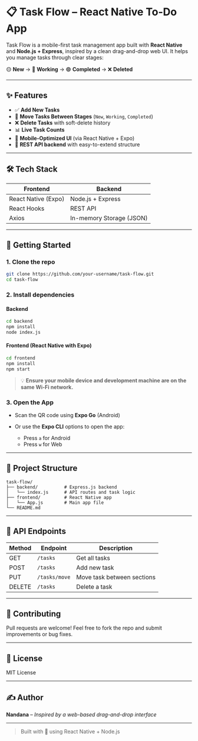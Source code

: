 # 📋 Task Flow – React Native To-Do App

Task Flow is a mobile-first task management app built with **React Native** and **Node.js + Express**, inspired by a clean drag-and-drop web UI. It helps you manage tasks through clear stages:

🟡 **New** → 🔵 **Working** → 🟢 **Completed** → ❌ **Deleted**

---

## ✨ Features

- ✅ **Add New Tasks**
- 🔁 **Move Tasks Between Stages** (`New`, `Working`, `Completed`)
- ❌ **Delete Tasks** with soft-delete history
- 📊 **Live Task Counts**
- 📱 **Mobile-Optimized UI** (via React Native + Expo)
- 🔌 **REST API backend** with easy-to-extend structure

---

## 🛠 Tech Stack

| Frontend            | Backend            |
|---------------------|--------------------|
| React Native (Expo) | Node.js + Express  |
| React Hooks         | REST API           |
| Axios               | In-memory Storage (JSON) |

---

## 🚀 Getting Started

### 1. Clone the repo
```bash
git clone https://github.com/your-username/task-flow.git
cd task-flow
```



### 2. Install dependencies

#### Backend

```bash
cd backend
npm install
node index.js
```

#### Frontend (React Native with Expo)

```bash
cd frontend
npm install
npm start
```

> 💡 **Ensure your mobile device and development machine are on the same Wi-Fi network.**

### 3. Open the App

* Scan the QR code using **Expo Go** (Android)
* Or use the **Expo CLI** options to open the app:

  * Press `a` for Android
  * Press `w` for Web

---

## 📁 Project Structure

```
task-flow/
├── backend/          # Express.js backend
│   └── index.js      # API routes and task logic
├── frontend/         # React Native app
│   └── App.js        # Main app file
└── README.md
```

---

## 📡 API Endpoints

| Method | Endpoint      | Description                |
| ------ | ------------- | -------------------------- |
| GET    | `/tasks`      | Get all tasks              |
| POST   | `/tasks`      | Add new task               |
| PUT    | `/tasks/move` | Move task between sections |
| DELETE | `/tasks`      | Delete a task              |

---

## 🤝 Contributing

Pull requests are welcome! Feel free to fork the repo and submit improvements or bug fixes.

---

## 📄 License

MIT License

---

## ✍️ Author

**Nandana** – *Inspired by a web-based drag-and-drop interface*

---

> Built with 💛 using React Native + Node.js




